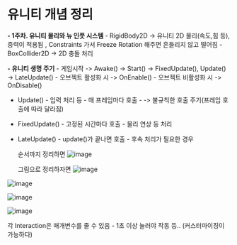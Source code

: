 # 유니티 개념 정리

 **- 1주차. 유니티 물리와 뉴 인풋 시스템**
     - RigidBody2D -> 유니티 2D 물리(속도,힘 등), 중력이 적용됨 , Constraints 가서 Freeze Rotation 해주면 흔들리지 않고 떨어짐
     - BoxCollider2D -> 2D 충돌 처리

 **- 유니티 생명 주기**
     - 게임시작 -> Awake() -> Start() -> FixedUpdate(), Update() -> LateUpdate()
     - 오브젝트 활성화 시 -> OnEnable()
     - 오브젝트 비활성화 시 -> OnDisable()

- Update()
       - 입력 처리 등 
       - 매 프레임마다 호출
       - -> 불규칙한 호출 주기(프레임 호출에 따라 달라짐)

- FixedUpdate()
       - 고정된 시간마다 호출
       - 물리 연상 등 처리

- LateUpdate()
       - update()가 끝나면 호출
       - 후속 처리가 필요한 경우

  순서까지 정리하면
  ![image](https://github.com/user-attachments/assets/e4d645b3-a7dd-4b3d-a50a-9ca297fe04fc)

  그림으로 정리하자면
![image](https://github.com/user-attachments/assets/90298250-b2a8-4b47-a1d0-a58b96a0b066)

![image](https://github.com/user-attachments/assets/8ee8ac0f-339e-4798-a715-69b881c3d84c)

![image](https://github.com/user-attachments/assets/2581764a-6725-42f5-8b44-32de530dc806)


![image](https://github.com/user-attachments/assets/f4f82888-b490-4af2-b257-e4870165140b)

     
 각 Interaction은 매개변수를 줄 수 있음
       - 1초 이상 눌러야 작동 등.. (커스터마이징이 가능하다)
